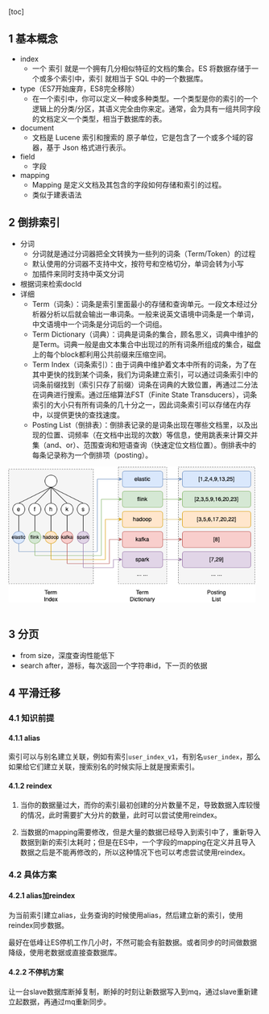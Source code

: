 [toc]

## 1 基本概念

- index
    - 一个 索引 就是一个拥有几分相似特征的文档的集合。ES 将数据存储于一个或多个索引中，索引 就相当于 SQL 中的一个数据库。
- type（ES7开始废弃，ES8完全移除）
    - 在一个索引中，你可以定义一种或多种类型。一个类型是你的索引的一个逻辑上的分类/分区，其语义完全由你来定。通常，会为具有一组共同字段的文档定义一个类型，相当于数据库的表。
- document
    - 文档是 Lucene 索引和搜索的 原子单位，它是包含了一个或多个域的容器，基于 Json 格式进行表示。
- field
    - 字段
- mapping
    - Mapping 是定义文档及其包含的字段如何存储和索引的过程。
    - 类似于建表语法

## 2 倒排索引

- 分词
    - 分词就是通过分词器把全文转换为一些列的词条（Term/Token）的过程
    - 默认使用的分词器不支持中文，按符号和空格切分，单词会转为小写
    - 加插件来同时支持中英文分词
- 根据词来检索docId
- 详细
    - Term（词条）：词条是索引里面最小的存储和查询单元。一段文本经过分析器分析以后就会输出一串词条。一般来说英文语境中词条是一个单词，中文语境中一个词条是分词后的一个词组。
    - Term Dictionary（词典）：词典是词条的集合，顾名思义，词典中维护的是Term。词典一般是由文本集合中出现过的所有词条所组成的集合，磁盘上的每个block都利用公共前缀来压缩空间。
    - Term Index（词条索引）：由于词典中维护着文本中所有的词条，为了在其中更快的找到某个词条，我们为词条建立索引，可以通过词条索引中的词条前缀找到（索引只存了前缀）词条在词典的大致位置，再通过二分法在词典进行搜索。通过压缩算法FST（Finite State Transducers），词条索引的大小只有所有词条的几十分之一，因此词条索引可以存储在内存中，以提供更快的查找速度。
    - Posting List（倒排表）：倒排表记录的是词条出现在哪些文档里，以及出现的位置、词频率（在文档中出现的次数）等信息，使用跳表来计算交并集（and、or）、范围查询和短语查询（快速定位文档位置）。倒排表中的每条记录称为一个倒排项（posting）。
<div style="width: 100%; margin: 0 auto"><img src="./assets/202207241555749.png" alt="7027703-b2c08f00cc8300e4" style="zoom:80%;" align="center"/></div>
<br/>

## 3 分页

- from size，深度查询性能低下
- search after，游标，每次返回一个字符串id，下一页的依据

## 4 平滑迁移

### 4.1 知识前提

#### 4.1.1 alias

索引可以与别名建立关联，例如有索引`user_index_v1`，有别名`user_index`，那么如果给它们建立关联，搜索别名的时候实际上就是搜索索引。

#### 4.1.2 reindex

1. 当你的数据量过大，而你的索引最初创建的分片数量不足，导致数据入库较慢的情况，此时需要扩大分片的数量，此时可以尝试使用reindex。

2. 当数据的mapping需要修改，但是大量的数据已经导入到索引中了，重新导入数据到新的索引太耗时；但是在ES中，一个字段的mapping在定义并且导入数据之后是不能再修改的，所以这种情况下也可以考虑尝试使用reindex。

### 4.2 具体方案

#### 4.2.1 alias加reindex

为当前索引建立alias，业务查询的时候使用alias，然后建立新的索引，使用reindex同步数据。

最好在低峰让ES停机工作几小时，不然可能会有脏数据。或者同步的时间做数据降级，使用老数据或直接查数据库。

#### 4.2.2 不停机方案

让一台slave数据库断掉复制，断掉的时刻让新数据写入到mq，通过slave重新建立起数据，再通过mq重新同步。